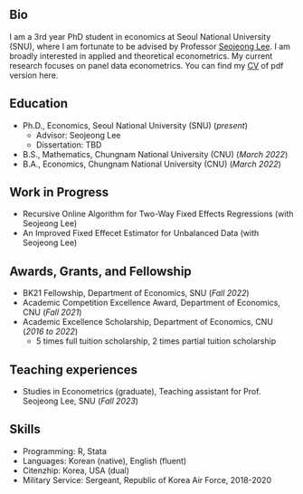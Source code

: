 ## Bio
I am a 3rd year PhD student in economics at Seoul National University (SNU), where I am fortunate to be advised by Professor [Seojeong Lee](https://sites.google.com/site/misspecifiedjay/). I am broadly interested in applied and theoretical econometrics. My current research focuses on panel data econometrics. You can find my [CV](https://drive.google.com/file/d/1mW8LhcVXJN9eTdiTD0RrNG0P0bU45kY1/view?usp=share_link) of pdf version here.

## Education
- Ph.D., Economics, Seoul National University (SNU) (_present_)
  - Advisor: Seojeong Lee
  - Dissertation: TBD   								       		
- B.S., Mathematics, Chungnam National University (CNU) (_March 2022_)
- B.A., Economics, Chungnam National University (CNU) (_March 2022_)
  
## Work in Progress
- Recursive Online Algorithm for Two-Way Fixed Effects Regressions (with Seojeong Lee)
- An Improved Fixed Effecet Estimator for Unbalanced Data (with Seojeong Lee)

## Awards, Grants, and Fellowship
- BK21 Fellowship, Department of Economics, SNU (_Fall 2022_)
- Academic Competition Excellence Award, Department of Economics, CNU (_Fall 2021_)
- Academic Excellence Scholarship, Department of Economics, CNU (_2016 to 2022_)
  - 5 times full tuition scholarship, 2 times partial tuition scholarship
 
## Teaching experiences
- Studies in Econometrics (graduate), Teaching assistant for Prof. Seojeong Lee, SNU (_Fall 2023_)

## Skills
-  Programming: R, Stata
-  Languages: Korean (native), English (fluent)
-  Citenzhip: Korea, USA (dual)
-  Military Service: Sergeant, Republic of Korea Air Force, 2018-2020 
